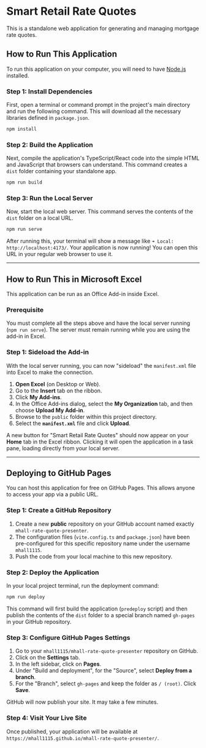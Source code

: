 # Smart Retail Rate Quotes

This is a standalone web application for generating and managing mortgage rate quotes.

## How to Run This Application

To run this application on your computer, you will need to have [Node.js](https://nodejs.org/) installed.

### Step 1: Install Dependencies

First, open a terminal or command prompt in the project's main directory and run the following command. This will download all the necessary libraries defined in `package.json`.

```bash
npm install
```

### Step 2: Build the Application

Next, compile the application's TypeScript/React code into the simple HTML and JavaScript that browsers can understand. This command creates a `dist` folder containing your standalone app.

```bash
npm run build
```

### Step 3: Run the Local Server

Now, start the local web server. This command serves the contents of the `dist` folder on a local URL.

```bash
npm run serve
```

After running this, your terminal will show a message like `➜ Local: http://localhost:4173/`. Your application is now running! You can open this URL in your regular web browser to use it.

---

## How to Run This in Microsoft Excel

This application can be run as an Office Add-in inside Excel.

### Prerequisite

You must complete all the steps above and have the local server running (`npm run serve`). The server must remain running while you are using the add-in in Excel.

### Step 1: Sideload the Add-in

With the local server running, you can now "sideload" the `manifest.xml` file into Excel to make the connection.

1.  **Open Excel** (on Desktop or Web).
2.  Go to the **Insert** tab on the ribbon.
3.  Click **My Add-ins**.
4.  In the Office Add-ins dialog, select the **My Organization** tab, and then choose **Upload My Add-in**.
5.  Browse to the `public` folder within this project directory.
6.  Select the **`manifest.xml`** file and click **Upload**.

A new button for "Smart Retail Rate Quotes" should now appear on your **Home** tab in the Excel ribbon. Clicking it will open the application in a task pane, loading directly from your local server.

---

## Deploying to GitHub Pages

You can host this application for free on GitHub Pages. This allows anyone to access your app via a public URL.

### Step 1: Create a GitHub Repository

1.  Create a new **public** repository on your GitHub account named exactly `mhall-rate-quote-presenter`.
2.  The configuration files (`vite.config.ts` and `package.json`) have been pre-configured for this specific repository name under the username `mhall1115`.
3.  Push the code from your local machine to this new repository.

### Step 2: Deploy the Application

In your local project terminal, run the deployment command:

```bash
npm run deploy
```

This command will first build the application (`predeploy` script) and then publish the contents of the `dist` folder to a special branch named `gh-pages` in your GitHub repository.

### Step 3: Configure GitHub Pages Settings

1.  Go to your `mhall1115/mhall-rate-quote-presenter` repository on GitHub.
2.  Click on the **Settings** tab.
3.  In the left sidebar, click on **Pages**.
4.  Under "Build and deployment", for the "Source", select **Deploy from a branch**.
5.  For the "Branch", select `gh-pages` and keep the folder as `/ (root)`. Click **Save**.

GitHub will now publish your site. It may take a few minutes.

### Step 4: Visit Your Live Site

Once published, your application will be available at `https://mhall1115.github.io/mhall-rate-quote-presenter/`.